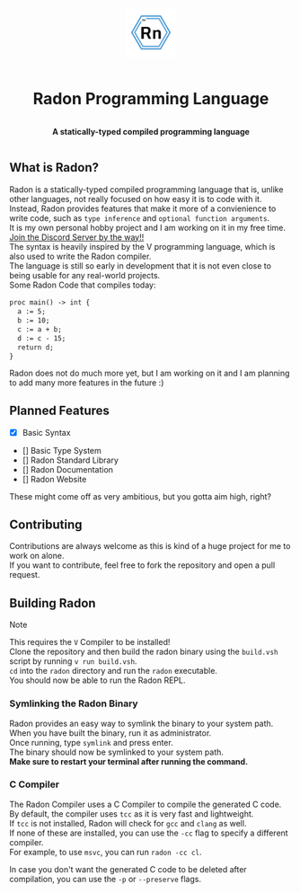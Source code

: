 <div align="center" style="display:grid;place-items:center;">

<p>
  <a href="https://github.com/Radon-Language-Team" target="_blank"><img width="90" src="./assets/Radon_1.jpg">
  </a>
</p>

<h1>Radon Programming Language</h1>

<p>
  <strong>A statically-typed compiled programming language
  </strong>
</p>
</div>

## What is Radon?

Radon is a statically-typed compiled programming language that is, unlike other languages, not really focused on how easy it is to code with it. <br>
Instead, Radon provides features that make it more of a convienience to write code, such as `type inference` and `optional function arguments`. <br>
It is my own personal hobby project and I am working on it in my free time. <br>
[Join the Discord Server by the way!!](https://discord.gg/UwKeDFssNH) <br>
The syntax is heavily inspired by the V programming language, which is also used to write the Radon compiler. <br>
The language is still so early in development that it is not even close to being usable for any real-world projects. <br>
Some Radon Code that compiles today:

```radon
proc main() -> int {
  a := 5;
  b := 10;
  c := a + b;
  d := c - 15;
  return d;
}
```

Radon does not do much more yet, but I am working on it and I am planning to add many more features in the future :) <br>

## Planned Features
- [x] Basic Syntax
- [] Basic Type System
- [] Radon Standard Library
- [] Radon Documentation
- [] Radon Website

These might come off as very ambitious, but you gotta aim high, right? <br>

## Contributing
Contributions are always welcome as this is kind of a huge project for me to work on alone. <br>
If you want to contribute, feel free to fork the repository and open a pull request. <br>

## Building Radon

> [!NOTE]
> This requires the `V` Compiler to be installed! <br>
> Clone the repository and then build the radon binary using the `build.vsh` script by running `v run build.vsh`. <br>
> `cd` into the `radon` directory and run the `radon` executable. <br>
> You should now be able to run the Radon REPL.

### Symlinking the Radon Binary

Radon provides an easy way to symlink the binary to your system path. <br>
When you have built the binary, run it as administrator. <br>
Once running, type `symlink` and press enter. <br>
The binary should now be symlinked to your system path. <br>
**Make sure to restart your terminal after running the command.**

### C Compiler
The Radon Compiler uses a C Compiler to compile the generated C code. <br>
By default, the compiler uses `tcc` as it is very fast and lightweight. <br>
If `tcc` is not installed, Radon will check for `gcc` and `clang` as well. <br>
If none of these are installed, you can use the `-cc` flag to specify a different compiler. <br>
For example, to use `msvc`, you can run `radon -cc cl`. <br>

In case you don't want the generated C code to be deleted after compilation, you can use the `-p` or `--preserve` flags. <br>
